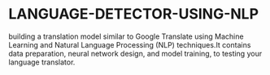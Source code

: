 # LANGUAGE-DETECTOR-USING-NLP
 building a translation model similar to Google Translate using Machine Learning and Natural Language Processing (NLP) techniques.It contains data preparation, neural network design, and model training, to testing your language translator.
